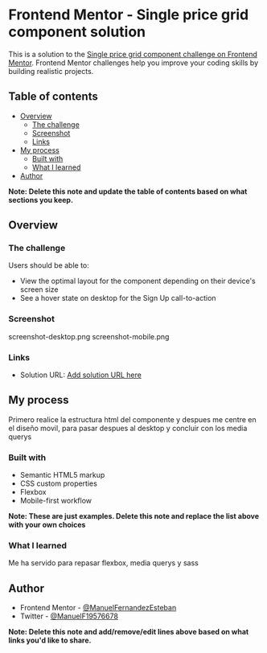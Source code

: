 # Frontend Mentor - Single price grid component solution

This is a solution to the [Single price grid component challenge on Frontend Mentor](https://www.frontendmentor.io/challenges/single-price-grid-component-5ce41129d0ff452fec5abbbc). Frontend Mentor challenges help you improve your coding skills by building realistic projects. 

## Table of contents

- [Overview](#overview)
  - [The challenge](#the-challenge)
  - [Screenshot](#screenshot)
  - [Links](#links)
- [My process](#my-process)
  - [Built with](#built-with)
  - [What I learned](#what-i-learned)  
- [Author](#author)


**Note: Delete this note and update the table of contents based on what sections you keep.**

## Overview

### The challenge

Users should be able to:

- View the optimal layout for the component depending on their device's screen size
- See a hover state on desktop for the Sign Up call-to-action

### Screenshot

screenshot-desktop.png
screenshot-mobile.png

### Links

- Solution URL: [Add solution URL here](https://your-solution-url.com)


## My process

Primero realice la estructura html del componente y despues me centre en el diseño movil, para pasar despues al desktop y concluir con los media querys

### Built with

- Semantic HTML5 markup
- CSS custom properties
- Flexbox
- Mobile-first workflow


**Note: These are just examples. Delete this note and replace the list above with your own choices**

### What I learned

Me ha servido para repasar flexbox, media querys y sass


## Author

- Frontend Mentor - [@ManuelFernandezEsteban](https://www.frontendmentor.io/profile/ManuelFernandezEsteban)
- Twitter - [@ManuelF19576678](https://www.twitter.com/ManuelF19576678)

**Note: Delete this note and add/remove/edit lines above based on what links you'd like to share.**


